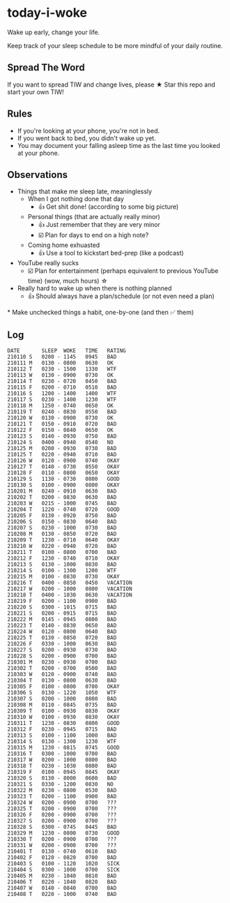 # today-i-woke
Wake up early, change your life.

Keep track of your sleep schedule to be more mindful of your daily routine.

## Spread The Word

If you want to spread TIW and change lives, please ★ Star this repo and start your own TIW!

## Rules

- If you're looking at your phone, you're not in bed.
- If you went back to bed, you didn't wake up yet.
- You may document your falling asleep time as the last time you looked at your phone.

## Observations

- Things that make me sleep late, meaninglessly
  - When I got nothing done that day
    - 👍 Get shit done! (according to some big picture)
  - Personal things (that are actually really minor)
    - 👍 Just remember that they are very minor
    - ☑️ Plan for days to end on a high note?
  - Coming home exhuasted
    - 👍 Use a tool to kickstart bed-prep (like a podcast)
- YouTube really sucks
  - ☑️ Plan for entertainment (perhaps equivalent to previous YouTube time) (wow, much hours) ☆
- Really hard to wake up when there is nothing planned
  - 👍 Should always have a plan/schedule (or not even need a plan)

\* Make unchecked things a habit, one-by-one (and then ✅ them)

## Log

```when-i-woke
DATE       SLEEP  WOKE   TIME   RATING
210110 S   0200 - 1145   0945   BAD
210111 M   0130 - 0800   0630   OK
210112 T   0230 - 1500   1330   WTF
210113 W   0130 - 0900   0730   OK
210114 T   0230 - 0720   0450   BAD
210115 F   0200 - 0710   0510   BAD
210116 S   1200 - 1400   1400   WTF
210117 S   0230 - 1400   1230   WTF
210118 M   1250 - 0740   0650   OK
210119 T   0240 - 0830   0550   BAD
210120 W   0130 - 0900   0730   OK
210121 T   0150 - 0910   0720   BAD
210122 F   0150 - 0840   0650   OK
210123 S   0140 - 0930   0750   BAD
210124 S   0400 - 0940   0540   NO
210125 M   0200 - 0930   0730   BAD
210125 T   0220 - 0940   0710   BAD
210126 W   0120 - 0900   0740   OKAY
210127 T   0140 - 0730   0550   OKAY
210128 F   0110 - 0800   0650   OKAY
210129 S   1130 - 0730   0800   GOOD
210130 S   0100 - 0900   0800   OKAY
210201 M   0240 - 0910   0630   BAD
210202 T   0200 - 0830   0630   BAD
210203 W   0215 - 1000   0745   BAD
210204 T   1220 - 0740   0720   GOOD
210205 F   0130 - 0920   0750   BAD
210206 S   0150 - 0830   0640   BAD
210207 S   0230 - 1000   0730   BAD
210208 M   0130 - 0850   0720   BAD
210209 T   1230 - 0710   0640   OKAY
210210 W   0220 - 0940   0720   BAD
210211 T   0100 - 0800   0700   BAD
210212 F   1230 - 0740   0710   OKAY
210213 S   0130 - 1000   0830   BAD
210214 S   0100 - 1300   1200   WTF
210215 M   0100 - 0830   0730   OKAY
210216 T   0400 - 0850   0450   VACATION
210217 W   0200 - 1000   0800   VACATION
210218 T   0400 - 1030   0630   VACATION
210219 F   0200 - 1100   0900   BAD
210220 S   0300 - 1015   0715   BAD
210221 S   0200 - 0915   0715   BAD
210222 M   0145 - 0945   0800   BAD
210223 T   0140 - 0830   0650   BAD
210224 W   0120 - 0800   0640   BAD
210225 T   0130 - 0850   0720   BAD
210226 F   0330 - 1000   0630   BAD
210227 S   0200 - 0930   0730   BAD
210228 S   0200 - 0900   0700   BAD
210301 M   0230 - 0930   0700   BAD
210302 T   0200 - 0700   0500   BAD
210303 W   0120 - 0900   0740   BAD
210304 T   0130 - 0800   0630   BAD
210305 F   0100 - 0800   0700   OKAY
210306 S   0130 - 1220   1050   WTF
210307 S   0200 - 1000   0800   BAD
210308 M   0110 - 0845   0735   BAD
210309 T   0100 - 0930   0830   OKAY
210310 W   0100 - 0930   0830   OKAY
210311 T   1230 - 0830   0800   GOOD
210312 F   0230 - 0945   0715   BAD
210313 S   0100 - 1100   1000   BAD
210314 S   0130 - 1300   1230   WTF
210315 M   1230 - 0815   0745   GOOD
210316 T   0300 - 1000   0700   BAD
210317 W   0200 - 1000   0800   BAD
210318 T   0230 - 1030   0800   BAD
210319 F   0100 - 0945   0845   OKAY
210320 S   0130 - 8000   0600   BAD
210321 S   0330 - 1200   0830   NO
210322 M   0230 - 0800   0530   BAD
210323 T   0200 - 1100   0900   BAD
210324 W   0200 - 0900   0700   ???
210325 T   0200 - 0900   0700   ???
210326 F   0200 - 0900   0700   ???
210327 S   0200 - 0900   0700   ???
210328 S   0300 - 0745   0445   BAD
210329 M   1230 - 0800   0730   GOOD
210330 T   0200 - 0900   0700   ???
210331 W   0200 - 0900   0700   ???
210401 T   0130 - 0740   0610   BAD
210402 F   0120 - 0820   0700   BAD
210403 S   0100 - 1120   1020   SICK
210404 S   0300 - 1000   0700   SICK
210405 M   0230 - 1040   0810   BAD
210406 T   0220 - 1040   0820   BAD
210407 W   0140 - 0840   0700   BAD
210408 T   0220 - 1000   0740   BAD
```
